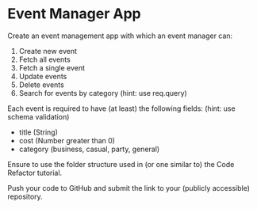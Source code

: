 # Event Manager App

Create an event management app with which an event manager can:

1. Create new event
2. Fetch all events
3. Fetch a single event
4. Update events
5. Delete events
6. Search for events by category (hint: use req.query)

Each event is required to have (at least) the following fields: (hint: use schema validation)

- title (String)
- cost (Number greater than 0)
- category (business, casual, party, general)

Ensure to use the folder structure used in (or one similar to) the Code Refactor tutorial.

Push your code to GitHub and submit the link to your (publicly accessible) repository.
